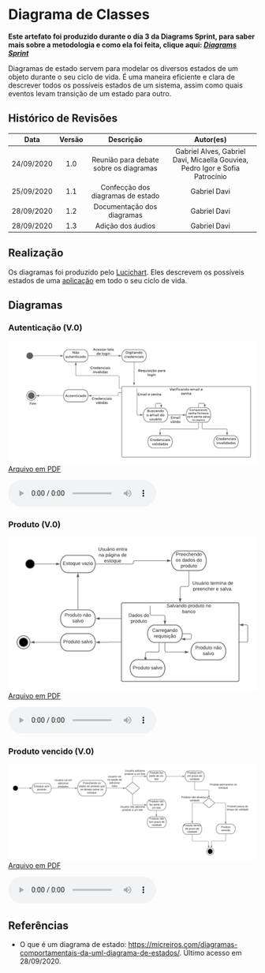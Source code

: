 # Diagrama de Classes
**Este artefato foi produzido durante o dia 3 da Diagrams Sprint, para saber mais sobre a metodologia e como ela foi feita, clique aqui: _[Diagrams Sprint](Modeling/Diagrams/Diagrams.md)_**

Diagramas de estado servem para modelar os diversos estados de um objeto durante o seu ciclo de vida. É uma maneira eficiente e clara de descrever todos os possíveis estados de um sistema, assim como quais eventos levam transição de um estado para outro.

## Histórico de Revisões
| Data | Versão | Descrição | Autor(es) |
|:----:|:------:|:---------:|:---------:|
| 24/09/2020 | 1.0 | Reunião para debate sobre os diagramas | Gabriel Alves, Gabriel Davi, Micaella Gouviea, Pedro Igor e Sofia Patrocínio |
| 25/09/2020 | 1.1 | Confecção dos diagramas de estado | Gabriel Davi|
| 28/09/2020 | 1.2 | Documentação dos diagramas | Gabriel Davi|
| 28/09/2020 | 1.3 | Adição dos áudios | Gabriel Davi|

## Realização
Os diagramas foi produzido pelo [Lucichart](https://www.lucidchart.com/). Eles descrevem os possíveis estados de uma [aplicação](Modeling/objeto?id=Web-App) em todo o seu ciclo de vida.


## Diagramas

### Autenticação (V.0)
![diagramaEstado](../../assets/diagramas/estado/Diagrama_estado_autenticacao.png)
<a href="https://unbarqdsw.github.io/2020.1_G12_Stock/assets/pdf/diagramas/estado/Diagrama_estado_autenticacao.pdf">Arquivo em PDF</a>


<audio controls>
  <source src="https://unbarqdsw.github.io/2020.1_G12_Stock/assets/audios/diagramas/estado/estado_autenticacao.m4a" type="audio/mpeg">
</audio>

### Produto (V.0)
![diagramaEstado](../../assets/diagramas/estado/Diagrama_estado_produtos.png)
<a href="https://unbarqdsw.github.io/2020.1_G12_Stock/assets/pdf/diagramas/estado/Diagrama_estado_produto.pdf">Arquivo em PDF</a>


<audio controls>
  <source src="https://unbarqdsw.github.io/2020.1_G12_Stock/assets/audios/diagramas/estado/estado_produto.m4a" type="audio/mpeg">
</audio>

### Produto vencido (V.0)
![diagramaEstado](../../assets/diagramas/estado/Diagrama_estado_produtoVencido.png)
<a href="https://unbarqdsw.github.io/2020.1_G12_Stock/assets/pdf/diagramas/estado/Diagrama_estado_produtoVencido.pdf">Arquivo em PDF</a>


<audio controls>
  <source src="https://unbarqdsw.github.io/2020.1_G12_Stock/assets/audios/diagramas/estado/estado_prazo.m4a" type="audio/mpeg">
</audio>



## Referências
* O que é um diagrama de estado: <https://micreiros.com/diagramas-comportamentais-da-uml-diagrama-de-estados/>. Último acesso em 28/09/2020.

